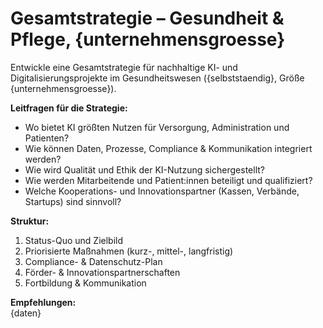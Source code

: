 # Gesamtstrategie – Gesundheit & Pflege, {unternehmensgroesse}

Entwickle eine Gesamtstrategie für nachhaltige KI- und Digitalisierungsprojekte im Gesundheitswesen ({selbststaendig}, Größe {unternehmensgroesse}).

**Leitfragen für die Strategie:**  
- Wo bietet KI größten Nutzen für Versorgung, Administration und Patienten?  
- Wie können Daten, Prozesse, Compliance & Kommunikation integriert werden?  
- Wie wird Qualität und Ethik der KI-Nutzung sichergestellt?  
- Wie werden Mitarbeitende und Patient:innen beteiligt und qualifiziert?  
- Welche Kooperations- und Innovationspartner (Kassen, Verbände, Startups) sind sinnvoll?

**Struktur:**  
1. Status-Quo und Zielbild  
2. Priorisierte Maßnahmen (kurz-, mittel-, langfristig)  
3. Compliance- & Datenschutz-Plan  
4. Förder- & Innovationspartnerschaften  
5. Fortbildung & Kommunikation

**Empfehlungen:**  
{daten}
